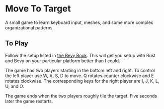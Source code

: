 # Move To Target

A small game to learn keyboard input, meshes, and some more complex
organizational patterns.

## To Play

Follow the setup listed in [the Bevy Book][bevy]. This will get you setup with
Rust and Bevy on your particular platform better than I could.

The game has two players starting in the bottom left and right. To control the
left player use W, A, S, D to move. Q rotates counter clockwise and E rotates
clockwise. The corresponding keys for the right player are I, J, K, L, U, and
O.

The game ends when the two players roughly tile the target. Five seconds later
the game restarts.

[bevy]: https://bevyengine.org/learn/book/getting-started/setup/
